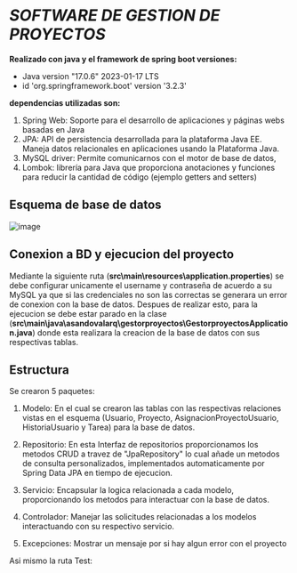 # *SOFTWARE DE GESTION DE PROYECTOS*
**Realizado con java y el framework de spring boot versiones:**
- Java version "17.0.6" 2023-01-17 LTS
- id 'org.springframework.boot' version '3.2.3'

**dependencias utilizadas son:**
1. Spring Web: Soporte para el desarrollo de aplicaciones y páginas webs basadas en Java
2. JPA: API de persistencia desarrollada para la plataforma Java EE. Maneja datos relacionales en aplicaciones usando la Plataforma Java.
3. MySQL driver: Permite comunicarnos con el motor de base de datos,
4. Lombok: librería para Java que proporciona anotaciones y funciones para reducir la cantidad de código (ejemplo getters and setters)


## Esquema de base de datos 

![image](https://github.com/andressandoval08/gestion_proyectos/assets/124326168/c013f358-5c7c-4c88-a072-98577aa52f92)


## Conexion a BD y ejecucion del proyecto
Mediante la siguiente ruta (**src\main\resources\application.properties**) se debe configurar unicamente el username y contraseña de acuerdo a su MySQL ya que si las credenciales no son las correctas se generara un error de conexion con la base de datos.
Despues de realizar esto, para la ejecucion se debe estar parado en la clase (**src\main\java\asandovalarq\gestorproyectos\GestorproyectosApplication.java**) donde esta realizara la creacion de la base de datos con sus respectivas tablas. 


## Estructura 
Se crearon 5 paquetes:
1. Modelo: En el cual se crearon las tablas con las respectivas relaciones vistas en el esquema (Usuario, Proyecto, AsignacionProyectoUsuario, HistoriaUsuario y Tarea) para la base de datos.

2. Repositorio: En esta Interfaz de repositorios proporcionamos los metodos CRUD a travez de "JpaRepository" lo cual añade un metodos de consulta personalizados, implementados automaticamente por Spring Data JPA en tiempo de ejecucion.

3. Servicio: Encapsular la logica relacionada a cada modelo, proporcionando los metodos para interactuar con la base de datos.

4. Controlador: Manejar las solicitudes relacionadas a los modelos interactuando con su respectivo servicio.

5. Excepciones: Mostrar un mensaje por si hay algun error con el proyecto  
 
Asi mismo la ruta Test:










